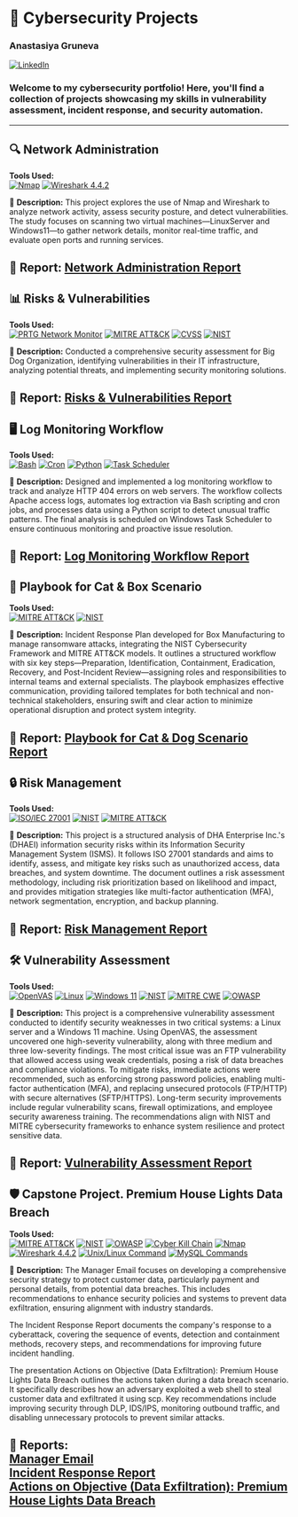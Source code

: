 # 🚀 Cybersecurity Projects  
### Anastasiya Gruneva  
[![LinkedIn](https://img.shields.io/badge/-LinkedIn-blue?style=flat&logo=LinkedIn&logoColor=white)](www.linkedin.com/in/avgruneva)  

### Welcome to my cybersecurity portfolio! Here, you'll find a collection of projects showcasing my skills in vulnerability assessment, incident response, and security automation.
---
## 🔍 Network Administration  
**Tools Used:**  
[![Nmap](https://img.shields.io/badge/Nmap-blue?style=flat-square)](https://nmap.org/)
[![Wireshark 4.4.2](https://img.shields.io/badge/Wireshark-4.4.2-1679A7?style=flat-square&logo=Wireshark&logoColor=white)](https://www.wireshark.org/)

📝 **Description:** This project explores the use of Nmap and Wireshark to analyze network activity, assess security posture, and detect vulnerabilities. The study focuses on scanning two virtual machines—LinuxServer and Windows11—to gather network details, monitor real-time traffic, and evaluate open ports and running services.  

🔗 **Report:** [Network Administration Report](https://github.com/AGruneva/LHL-Projects/blob/main/Network%20Administration.pdf)
---
## 📊 Risks & Vulnerabilities  
**Tools Used:**  
[![PRTG Network Monitor](https://img.shields.io/badge/PRTG_Network_Monitor-orange?style=flat-square)](https://www.paessler.com/prtg)
[![MITRE ATT&CK](https://img.shields.io/badge/MITRE_ATT&CK-purple?style=flat-square)](https://attack.mitre.org/)
[![CVSS](https://img.shields.io/badge/CVSS-3.1-darkgreen?style=flat-square)](https://www.first.org/cvss/)
[![NIST](https://img.shields.io/badge/NIST_CSF-darkblue?style=flat-square)](https://www.nist.gov/cyberframework)

📝 **Description:** Conducted a comprehensive security assessment for Big Dog Organization, identifying vulnerabilities in their IT infrastructure, analyzing potential threats, and implementing security monitoring solutions.  

🔗 **Report:** [Risks & Vulnerabilities Report](https://github.com/AGruneva/LHL-Projects/blob/main/Risks%26Vulnerabilities.pdf)
---
## 🖥️ Log Monitoring Workflow  

**Tools Used:**  
[![Bash](https://img.shields.io/badge/Bash_Scripting-grey?style=flat-square)](https://www.gnu.org/software/bash/)
[![Cron](https://img.shields.io/badge/Cron_Automation-darkblue?style=flat-square)](https://help.ubuntu.com/community/CronHowto)
[![Python](https://img.shields.io/badge/Python_Analysis-yellow?style=flat-square)](https://www.python.org/)
[![Task Scheduler](https://img.shields.io/badge/Task_Scheduler-Windows-lightblue?style=flat-square)](https://learn.microsoft.com/en-us/windows/win32/taskschd/task-scheduler-start-page)  

📝 **Description:** Designed and implemented a log monitoring workflow to track and analyze HTTP 404 errors on web servers. The workflow collects Apache access logs, automates log extraction via Bash scripting and cron jobs, and processes data using a Python script to detect unusual traffic patterns. The final analysis is scheduled on Windows Task Scheduler to ensure continuous monitoring and proactive issue resolution.  

🔗 **Report:** [Log Monitoring Workflow Report](https://github.com/AGruneva/LHL-Projects/blob/main/Log%20Monitoring%20Workflow.pdf)
---
## 📑 Playbook for Cat & Box Scenario
**Tools Used:**  
[![MITRE ATT&CK](https://img.shields.io/badge/MITRE_ATT&CK-purple?style=flat-square)](https://attack.mitre.org/)
[![NIST](https://img.shields.io/badge/NIST_CSF-darkblue?style=flat-square)](https://www.nist.gov/cyberframework)

📝 **Description:** Incident Response Plan developed for Box Manufacturing to manage ransomware attacks, integrating the NIST Cybersecurity Framework and MITRE ATT&CK models. It outlines a structured workflow with six key steps—Preparation, Identification, Containment, Eradication, Recovery, and Post-Incident Review—assigning roles and responsibilities to internal teams and external specialists. The playbook emphasizes effective communication, providing tailored templates for both technical and non-technical stakeholders, ensuring swift and clear action to minimize operational disruption and protect system integrity.  

🔗 **Report:** [Playbook for Cat & Dog Scenario Report](https://github.com/AGruneva/LHL-Projects/blob/main/Playbook%20for%20Cat%20%26%20Box%20Scenario.pdf)
---
## 🔒 Risk Management
**Tools Used:**  
[![ISO/IEC 27001](https://img.shields.io/badge/ISO/IEC_27001-grey?style=flat-square)](https://www.iso.org/standard/27001)
[![NIST](https://img.shields.io/badge/NIST_CSF-darkblue?style=flat-square)](https://www.nist.gov/cyberframework)
[![MITRE ATT&CK](https://img.shields.io/badge/MITRE_ATT&CK-purple?style=flat-square)](https://attack.mitre.org/)

📝 **Description:** This project is a structured analysis of DHA Enterprise Inc.'s (DHAEI) information security risks within its Information Security Management System (ISMS). It follows ISO 27001 standards and aims to identify, assess, and mitigate key risks such as unauthorized access, data breaches, and system downtime. The document outlines a risk assessment methodology, including risk prioritization based on likelihood and impact, and provides mitigation strategies like multi-factor authentication (MFA), network segmentation, encryption, and backup planning.  

🔗 **Report:** [Risk Management Report](https://github.com/AGruneva/LHL-Projects/blob/main/Risk%20Management.pdf)
---
## 🛠 Vulnerability Assessment
**Tools Used:**  
[![OpenVAS](https://img.shields.io/badge/OpenVAS-brightgreen?style=flat-square)](https://www.openvas.org/)
[![Linux](https://img.shields.io/badge/Linux-blue?style=flat-square)](https://www.linux.org/)
[![Windows 11](https://img.shields.io/badge/Windows_11-blue?style=flat-square)](https://www.microsoft.com/en-us/windows/windows-11)
[![NIST](https://img.shields.io/badge/NIST_CSF-orange?style=flat-square)](https://www.nist.gov/cyberframework)
[![MITRE CWE](https://img.shields.io/badge/MITRE_CWE-red?style=flat-square)](https://cwe.mitre.org/)
[![OWASP](https://img.shields.io/badge/OWASP-darkblue?style=flat-square)](https://owasp.org/)

📝 **Description:** This project is a comprehensive vulnerability assessment conducted to identify security weaknesses in two critical systems: a Linux server and a Windows 11 machine. Using OpenVAS, the assessment uncovered one high-severity vulnerability, along with three medium and three low-severity findings. The most critical issue was an FTP vulnerability that allowed access using weak credentials, posing a risk of data breaches and compliance violations. To mitigate risks, immediate actions were recommended, such as enforcing strong password policies, enabling multi-factor authentication (MFA), and replacing unsecured protocols (FTP/HTTP) with secure alternatives (SFTP/HTTPS). Long-term security improvements include regular vulnerability scans, firewall optimizations, and employee security awareness training. The recommendations align with NIST and MITRE cybersecurity frameworks to enhance system resilience and protect sensitive data.  

🔗 **Report:** [Vulnerability Assessment Report](https://github.com/AGruneva/LHL-Projects/blob/main/Vulnerability%20Assessment.pdf)
---
## 🛡️ Capstone Project. Premium House Lights Data Breach
**Tools Used:**  
[![MITRE ATT&CK](https://img.shields.io/badge/MITRE_ATT&CK-purple?style=flat-square)](https://attack.mitre.org/)
[![NIST](https://img.shields.io/badge/NIST_CSF-darkblue?style=flat-square)](https://www.nist.gov/cyberframework)
[![OWASP](https://img.shields.io/badge/OWASP_Security_Framework-blue?style=flat-square)](https://owasp.org/)
[![Cyber Kill Chain](https://img.shields.io/badge/Cyber_Kill_Chain-red?style=flat-square)](https://www.lockheedmartin.com/en-us/capabilities/cyber-kill-chain.html)
[![Nmap](https://img.shields.io/badge/Nmap-blue?style=flat-square)](https://nmap.org/)
[![Wireshark 4.4.2](https://img.shields.io/badge/Wireshark-4.4.2-1679A7?style=flat-square&logo=Wireshark&logoColor=white)](https://www.wireshark.org/)
[![Unix/Linux Command](https://img.shields.io/badge/Unix/Linux_Command-green?style=flat-square)](https://www.gnu.org/)
[![MySQL Commands](https://img.shields.io/badge/MySQL_Commands-blue?style=flat-square)](https://dev.mysql.com/doc/)

📝 **Description:** The Manager Email focuses on developing a comprehensive security strategy to protect customer data, particularly payment and personal details, from potential data breaches. This includes recommendations to enhance security policies and systems to prevent data exfiltration, ensuring alignment with industry standards.

The Incident Response Report documents the company's response to a cyberattack, covering the sequence of events, detection and containment methods, recovery steps, and recommendations for improving future incident handling. 

The presentation Actions on Objective (Data Exfiltration): Premium House Lights Data Breach outlines the actions taken during a data breach scenario. It specifically describes how an adversary exploited a web shell to steal customer data and exfiltrated it using scp. Key recommendations include improving security through DLP, IDS/IPS, monitoring outbound traffic, and disabling unnecessary protocols to prevent similar attacks.

🔗 **Reports:**  
[Manager Email](https://github.com/AGruneva/LHL-Projects/blob/main/Capstone%20Project_Manager%20Email.pdf)  
[Incident Response Report](https://github.com/AGruneva/LHL-Projects/blob/main/Capstone%20Project_Incident%20Response%20Report.pdf)  
[Actions on Objective (Data Exfiltration): Premium House Lights Data Breach](https://github.com/AGruneva/LHL-Projects/blob/main/Capstone%20Project_Actions%20on%20Objective%20(Data%20Exfiltration).%20Premium%20House%20Lights%20Data%20Breach.pdf)
---
